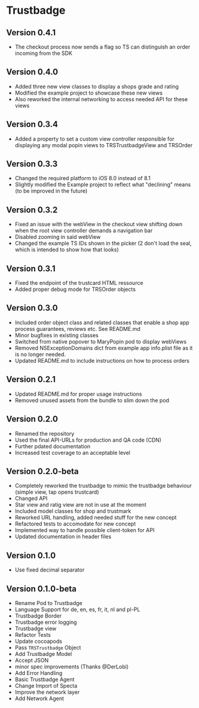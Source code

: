# Trustbadge

## Version 0.4.1

* The checkout process now sends a flag so TS can distinguish an order incoming from the SDK

## Version 0.4.0

* Added three new view classes to display a shops grade and rating
* Modified the example project to showcase these new views
* Also reworked the internal networking to access needed API for these views

## Version 0.3.4

* Added a property to set a custom view controller responsible for displaying any modal popin views to TRSTrustbadgeView and TRSOrder

## Version 0.3.3

* Changed the required platform to iOS 8.0 instead of 8.1
* Slightly modified the Example project to reflect what "declining" means (to be improved in the future)

## Version 0.3.2

* Fixed an issue with the webView in the checkout view shifting down when the root view controller demands a navigation bar
* Disabled zooming in said webView
* Changed the example TS IDs shown in the picker (2 don't load the seal, which is intended to show how that looks)

## Version 0.3.1

* Fixed the endpoint of the trustcard HTML ressource
* Added proper debug mode for TRSOrder objects

## Version 0.3.0

* Included order object class and related classes that enable a shop app process guarantees, reviews etc. See README.md
* Minor bugfixes in existing classes
* Switched from native popover to MaryPopin pod to display webViews
* Removed NSExceptionDomains dict from example app info.plist file as it is no longer needed.
* Updated README.md to include instructions on how to process orders

## Version 0.2.1

* Updated README.md for proper usage instructions
* Removed unused assets from the bundle to slim down the pod

## Version 0.2.0

* Renamed the repository
* Used the final API-URLs for production and QA code (CDN)
* Further pdated documentation
* Increased test coverage to an acceptable level

## Version 0.2.0-beta

* Completely reworked the trustbadge to mimic the trustbadge behaviour (simple view, tap opens trustcard)
* Changed API
* Star view and ratig view are not in use at the moment
* Included model classes for shop and trustmark
* Reworked URL handling, added needed stuff for the new concept
* Refactored tests to accomodate for new concept
* Implemented way to handle possible client-token for API
* Updated documentation in header files

## Version 0.1.0

* Use fixed decimal separator

## Version 0.1.0-beta

* Rename Pod to Trustbadge
* Language Support for de, en, es, fr, it, nl and pl-PL
* Trustbadge Border
* Trustbadge error logging
* Trustbadge view
* Refactor Tests
* Update cocoapods
* Pass `TRSTrustbadge` Object
* Add Trustbadge Model
* Accept JSON
* minor spec improvements (Thanks @DerLobi)
* Add Error Handling
* Basic Trustbadge Agent
* Change Import of Specta
* Improve the network layer
* Add Network Agent

